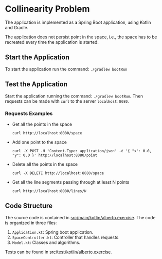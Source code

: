 # Collinearity Problem

The application is implemented as a Spring Boot application, using Kotlin and Gradle.

The application does not persist point in the space, i.e., the space has to be recreated every time the application is
 started.

## Start the Application

To start the application run the command: `./gradlew bootRun`

## Test the Application

Start the application running the command: `./gradlew bootRun`. Then requests can be made with `curl` to the server 
`localhost:8080`.

### Requests Examples

- Get all the points in the space

    ```curl http://localhost:8080/space```

- Add one point to the space

    ```curl -X POST -H 'Content-Type: application/json' -d '{ "x": 0.0, "y": 0.0 }' http://localhost:8080/point```
    
- Delete all the points in the space
    
    ```curl -X DELETE http://localhost:8080/space```

- Get all the line segments passing through at least N points

    ```curl http://localhost:8080/lines/N```

## Code Structure

The source code is contained in [src/main/kotlin/alberto.exercise](src/main/kotlin/alberto/exercise).
The code is organized in three files:

1) `Application.kt`: Spring boot application.
2) `SpaceController.kt`: Controller that handles requests.
3) `Model.kt`: Classes and algorithms.

Tests can be found in [src/test/kotlin/alberto.exercise](src/test/kotlin/alberto/exercise).